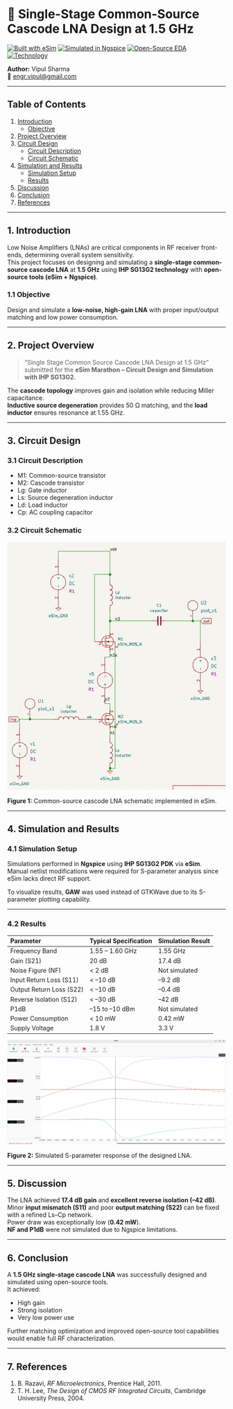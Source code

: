 # 📡 Single-Stage Common-Source Cascode LNA Design at 1.5 GHz

[![Built with eSim](https://img.shields.io/badge/Built%20With-eSim-blue)](#)
[![Simulated in Ngspice](https://img.shields.io/badge/Simulated%20In-Ngspice-orange)](#)
[![Open-Source EDA](https://img.shields.io/badge/EDA-Open%20Source-success)](#)
[![Technology](https://img.shields.io/badge/PDK-IHP%20SG13G2-lightgrey)](#)

**Author:** Vipul Sharma  
📧 [engr.vipul@gmail.com](mailto:engr.vipul@gmail.com)

---

## Table of Contents
1. [Introduction](#1-introduction)
   - [Objective](#11-objective)
2. [Project Overview](#2-project-overview)
3. [Circuit Design](#3-circuit-design)
   - [Circuit Description](#31-circuit-description)
   - [Circuit Schematic](#32-circuit-schematic)
4. [Simulation and Results](#4-simulation-and-results)
   - [Simulation Setup](#41-simulation-setup)
   - [Results](#42-results)
5. [Discussion](#5-discussion)
6. [Conclusion](#6-conclusion)
7. [References](#7-references)

---

## 1. Introduction
Low Noise Amplifiers (LNAs) are critical components in RF receiver front-ends, determining overall system sensitivity.  
This project focuses on designing and simulating a **single-stage common-source cascode LNA** at **1.5 GHz** using **IHP SG13G2 technology** with **open-source tools (eSim + Ngspice)**.

### 1.1 Objective
Design and simulate a **low-noise, high-gain LNA** with proper input/output matching and low power consumption.

---

## 2. Project Overview
> “Single Stage Common Source Cascode LNA Design at 1.5 GHz”  
> submitted for the **eSim Marathon – Circuit Design and Simulation with IHP SG13G2.**

The **cascode topology** improves gain and isolation while reducing Miller capacitance.  
**Inductive source degeneration** provides 50 Ω matching, and the **load inductor** ensures resonance at 1.55 GHz.

---

## 3. Circuit Design

### 3.1 Circuit Description
- M1: Common-source transistor  
- M2: Cascode transistor  
- Lg: Gate inductor  
- Ls: Source degeneration inductor  
- Ld: Load inductor  
- Cp: AC coupling capacitor  

### 3.2 Circuit Schematic
![Common-Source Cascode LNA Schematic](./images/lna_schematic.png)

**Figure 1:** Common-source cascode LNA schematic implemented in eSim.

---

## 4. Simulation and Results

### 4.1 Simulation Setup
Simulations performed in **Ngspice** using **IHP SG13G2 PDK** via **eSim**.  
Manual netlist modifications were required for S-parameter analysis since eSim lacks direct RF support.

To visualize results, **GAW** was used instead of GTKWave due to its S-parameter plotting capability.

---

### 4.2 Results

| **Parameter** | **Typical Specification** | **Simulation Result** |
|:--------------|:--------------------------|:----------------------|
| Frequency Band | 1.55 – 1.60 GHz | 1.55 GHz |
| Gain (S21) | 20 dB | 17.4 dB |
| Noise Figure (NF) | < 2 dB | Not simulated |
| Input Return Loss (S11) | < –10 dB | –9.2 dB |
| Output Return Loss (S22) | < –10 dB | –0.4 dB |
| Reverse Isolation (S12) | < –30 dB | –42 dB |
| P1dB | –15 to –10 dBm | Not simulated |
| Power Consumption | < 10 mW | 0.42 mW |
| Supply Voltage | 1.8 V | 3.3 V |


![S-Parameter Response](./images/sparameter_plot.png)

**Figure 2:** Simulated S-parameter response of the designed LNA.

---

## 5. Discussion
The LNA achieved **17.4 dB gain** and **excellent reverse isolation (–42 dB)**.  
Minor **input mismatch (S11)** and poor **output matching (S22)** can be fixed with a refined Ls–Cp network.  
Power draw was exceptionally low (**0.42 mW**).  
**NF and P1dB** were not simulated due to Ngspice limitations.

---

## 6. Conclusion
A **1.5 GHz single-stage cascode LNA** was successfully designed and simulated using open-source tools.  
It achieved:
- High gain  
- Strong isolation  
- Very low power use  

Further matching optimization and improved open-source tool capabilities would enable full RF characterization.

---

## 7. References
1. B. Razavi, *RF Microelectronics*, Prentice Hall, 2011.  
2. T. H. Lee, *The Design of CMOS RF Integrated Circuits*, Cambridge University Press, 2004.
